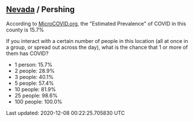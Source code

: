 
## [Nevada](/united-states/nevada) / Pershing

According to [MicroCOVID.org](http://microcovid.org),
the "Estimated Prevalence" of COVID in this county is 15.7%

If you interact with a certain number of people in this location
(all at once in a group, or spread out across the day), what is the chance that
1 or more of them has COVID?

- 1 person: 15.7%
- 2 people: 28.9%
- 3 people: 40.1%
- 5 people: 57.4%
- 10 people: 81.9%
- 25 people: 98.6%
- 100 people: 100.0%

Last updated: 2020-12-08 00:22:25.705830 UTC
